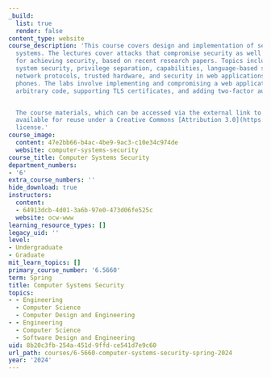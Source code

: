 ```yaml
---
_build:
  list: true
  render: false
content_type: website
course_description: 'This course covers design and implementation of secure computer
  systems. The lectures cover attacks that compromise security as well as techniques
  for achieving security, based on recent research papers. Topics include operating
  system security, privilege separation, capabilities, language-based security, cryptographic
  network protocols, trusted hardware, and security in web applications and mobile
  phones. The labs involve implementing and compromising a web application that sandboxes
  arbitrary code, supporting TLS certificates, and adding two-factor authentication.


  The course materials, which can be accessed via the external link to the left, are
  available for reuse under a Creative Commons [Attribution 3.0](https://creativecommons.org/licenses/by/3.0/us/)
  license.'
course_image:
  content: 47e2bb66-b4ac-4be9-9ac3-c10e34c974de
  website: computer-systems-security
course_title: Computer Systems Security
department_numbers:
- '6'
extra_course_numbers: ''
hide_download: true
instructors:
  content:
  - 64913dcb-4d01-3a6b-97e0-473d06fe525c
  website: ocw-www
learning_resource_types: []
legacy_uid: ''
level:
- Undergraduate
- Graduate
mit_learn_topics: []
primary_course_number: '6.5660'
term: Spring
title: Computer Systems Security
topics:
- - Engineering
  - Computer Science
  - Computer Design and Engineering
- - Engineering
  - Computer Science
  - Software Design and Engineering
uid: 8b20c3fb-254a-451d-9ffd-ce541d7e9c60
url_path: courses/6-5660-computer-systems-security-spring-2024
year: '2024'
---
```

